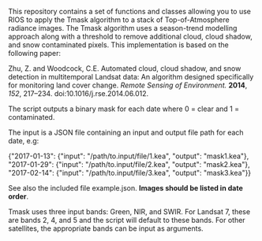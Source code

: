 This repository contains a set of functions and classes allowing you to use RIOS to apply the Tmask algorithm to a stack of Top-of-Atmosphere radiance images. The Tmask algorithm uses a season-trend modelling approach along with a threshold to remove additional cloud, cloud shadow, and snow contaminated pixels. This implementation is based on the following paper:

Zhu, Z. and Woodcock, C.E. Automated cloud, cloud shadow, and snow detection in multitemporal Landsat data: An algorithm designed specifically for monitoring land cover change. *Remote Sensing of Environment.* **2014**, *152*, 217–234. doi:10.1016/j.rse.2014.06.012.

The script outputs a binary mask for each date where 0 = clear and 1 = contaminated.

The input is a JSON file containing an input and output file path for each date, e.g:

{"2017-01-13": {"input": "/path/to.input/file/1.kea", "output": "mask1.kea"},
"2017-01-29": {"input": "/path/to.input/file/2.kea", "output": "mask2.kea"},
"2017-02-14": {"input": "/path/to.input/file/3.kea", "output": "mask3.kea"}}

See also the included file example.json. **Images should be listed in date order**.

Tmask uses three input bands: Green, NIR, and SWIR. For Landsat 7, these are bands 2, 4, and 5 and the script will default to these bands. For other satellites, the appropriate bands can be input as arguments.


